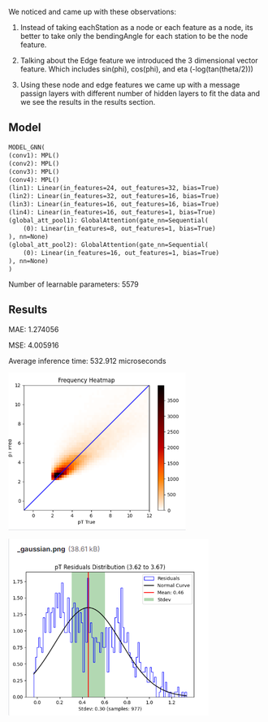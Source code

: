We noticed and came up with these observations:

1) Instead of taking eachStation as a node or each feature as a node, its better to take only the bendingAngle for each station to be the node feature.

2) Talking about the Edge feature we introduced the 3 dimensional vector feature. Which includes sin(phi), cos(phi), and eta (-log(tan(theta/2)))

3) Using these node and edge features we came up with a message passign layers with different number of hidden layers to fit the data and we see the results in the results section.


## Model

    MODEL_GNN(
    (conv1): MPL()
    (conv2): MPL()
    (conv3): MPL()
    (conv4): MPL()
    (lin1): Linear(in_features=24, out_features=32, bias=True)
    (lin2): Linear(in_features=32, out_features=16, bias=True)
    (lin3): Linear(in_features=16, out_features=16, bias=True)
    (lin4): Linear(in_features=16, out_features=1, bias=True)
    (global_att_pool1): GlobalAttention(gate_nn=Sequential(
        (0): Linear(in_features=8, out_features=1, bias=True)
    ), nn=None)
    (global_att_pool2): GlobalAttention(gate_nn=Sequential(
        (0): Linear(in_features=16, out_features=1, bias=True)
    ), nn=None)
    )

Number of learnable parameters: 5579

## Results

MAE: 1.274056 

MSE: 4.005916

Average inference time: 532.912 microseconds

![Heatmap](Heatmap.png)

![Gaussian_plot](Gaussian_plot.png)